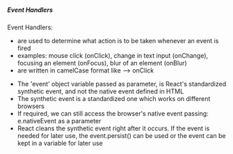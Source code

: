 ##### Event Handlers

Event Handlers:

- are used to determine what action is to be taken whenever an event is fired
- examples: mouse click (onClick), change in text input (onChange), focusing an element (onFocus), blur of an element (onBlur)
- are written in camelCase format like --> onClick

* The 'event' object variable passed as parameter, is React's standardized synthetic event, and not the native event defined in HTML
* The synthetic event is a standardized one which works on different browsers
* If required, we can still access the browser's native event passing: e.nativeEvent as a parameter
* React cleans the synthetic event right after it occurs. If the event is needed for later use, the event.persist() can be used or the event can be kept in a variable for later use
